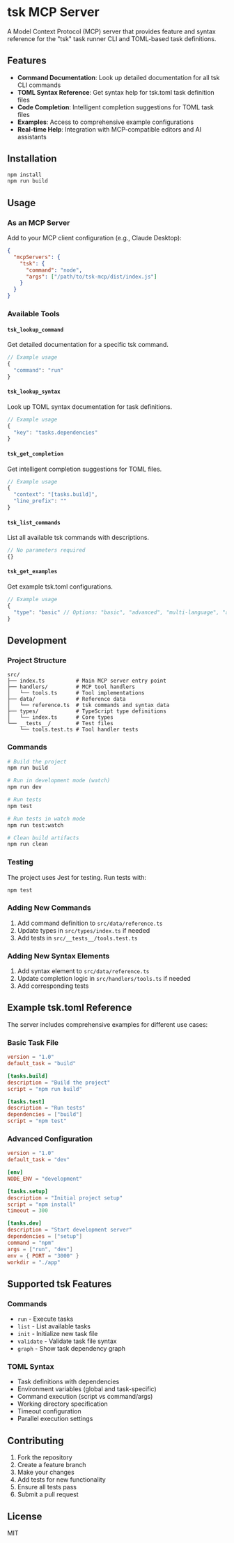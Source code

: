 # tsk MCP Server

A Model Context Protocol (MCP) server that provides feature and syntax reference for the "tsk" task runner CLI and TOML-based task definitions.

## Features

- **Command Documentation**: Look up detailed documentation for all tsk CLI commands
- **TOML Syntax Reference**: Get syntax help for tsk.toml task definition files
- **Code Completion**: Intelligent completion suggestions for TOML task files
- **Examples**: Access to comprehensive example configurations
- **Real-time Help**: Integration with MCP-compatible editors and AI assistants

## Installation

```bash
npm install
npm run build
```

## Usage

### As an MCP Server

Add to your MCP client configuration (e.g., Claude Desktop):

```json
{
  "mcpServers": {
    "tsk": {
      "command": "node",
      "args": ["/path/to/tsk-mcp/dist/index.js"]
    }
  }
}
```

### Available Tools

#### `tsk_lookup_command`
Get detailed documentation for a specific tsk command.

```javascript
// Example usage
{
  "command": "run"
}
```

#### `tsk_lookup_syntax`
Look up TOML syntax documentation for task definitions.

```javascript
// Example usage
{
  "key": "tasks.dependencies"
}
```

#### `tsk_get_completion`
Get intelligent completion suggestions for TOML files.

```javascript
// Example usage
{
  "context": "[tasks.build]",
  "line_prefix": ""
}
```

#### `tsk_list_commands`
List all available tsk commands with descriptions.

```javascript
// No parameters required
{}
```

#### `tsk_get_examples`
Get example tsk.toml configurations.

```javascript
// Example usage
{
  "type": "basic" // Options: "basic", "advanced", "multi-language", "all"
}
```

## Development

### Project Structure

```
src/
├── index.ts          # Main MCP server entry point
├── handlers/         # MCP tool handlers
│   └── tools.ts      # Tool implementations
├── data/             # Reference data
│   └── reference.ts  # tsk commands and syntax data
├── types/            # TypeScript type definitions
│   └── index.ts      # Core types
└── __tests__/        # Test files
    └── tools.test.ts # Tool handler tests
```

### Commands

```bash
# Build the project
npm run build

# Run in development mode (watch)
npm run dev

# Run tests
npm test

# Run tests in watch mode
npm run test:watch

# Clean build artifacts
npm run clean
```

### Testing

The project uses Jest for testing. Run tests with:

```bash
npm test
```

### Adding New Commands

1. Add command definition to `src/data/reference.ts`
2. Update types in `src/types/index.ts` if needed
3. Add tests in `src/__tests__/tools.test.ts`

### Adding New Syntax Elements

1. Add syntax element to `src/data/reference.ts`
2. Update completion logic in `src/handlers/tools.ts` if needed
3. Add corresponding tests

## Example tsk.toml Reference

The server includes comprehensive examples for different use cases:

### Basic Task File
```toml
version = "1.0"
default_task = "build"

[tasks.build]
description = "Build the project"
script = "npm run build"

[tasks.test]
description = "Run tests"
dependencies = ["build"]
script = "npm test"
```

### Advanced Configuration
```toml
version = "1.0"
default_task = "dev"

[env]
NODE_ENV = "development"

[tasks.setup]
description = "Initial project setup"
script = "npm install"
timeout = 300

[tasks.dev]
description = "Start development server"
dependencies = ["setup"]
command = "npm"
args = ["run", "dev"]
env = { PORT = "3000" }
workdir = "./app"
```

## Supported tsk Features

### Commands
- `run` - Execute tasks
- `list` - List available tasks
- `init` - Initialize new task file
- `validate` - Validate task file syntax
- `graph` - Show task dependency graph

### TOML Syntax
- Task definitions with dependencies
- Environment variables (global and task-specific)
- Command execution (script vs command/args)
- Working directory specification
- Timeout configuration
- Parallel execution settings

## Contributing

1. Fork the repository
2. Create a feature branch
3. Make your changes
4. Add tests for new functionality
5. Ensure all tests pass
6. Submit a pull request

## License

MIT